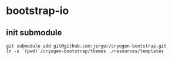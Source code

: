 # bootstrap-io

## init submodule
```
git submodule add git@github.com:jerger/cryogen-bootstrap.git
ln -s `(pwd)`/cryogen-bootstrap/themes ./resources/templates

```

